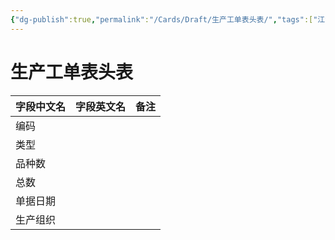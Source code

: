 ```yaml
---
{"dg-publish":true,"permalink":"/Cards/Draft/生产工单表头表/","tags":["江淮毅昌/蝶创I-MES/MES","TODO"]}
---
```



# 生产工单表头表

| **字段中文名** | **字段英文名** | **备注** |
| --------- | --------- | ------ |
| 编码        |           |        |
| 类型        |           |        |
| 品种数       |           |        |
| 总数        |           |        |
| 单据日期      |           |        |
| 生产组织      |           |        |